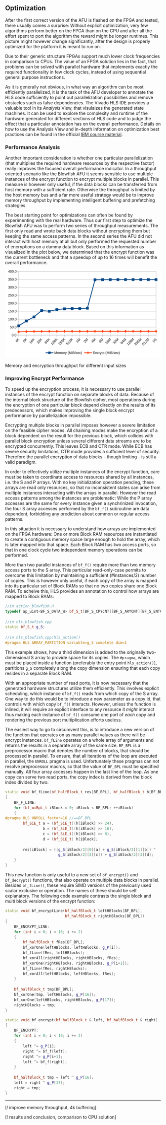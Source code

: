 ## Optimization

After the first correct version of the AFU is flashed on the FPGA and tested, there usually comes a surprise: Without explicit optimization, very few algorithms perform better on the FPGA than on the CPU and after all the effort spent to port the algorithm the reward might be longer runtimes. This picture might however change significantly, after the design is properly optimized for the platform it is meant to run on.

Due to their generic structure FPGAs support much lower clock frequencies in comparison to CPUs. The value of an FPGA solution lies in the fact, that problems can be solved with parallel hardware that implements exactly the required functionality in few clock cycles, instead of using sequential general purpose instructions.

As it is generally not obvious, in what way an algorithm can be most efficiently parallelized, it is the task of the AFU developer to annotate the HLS code sufficiently to point out parallelization possibilities and remove obstacles such as false dependencies. The Vivado HLS IDE provides a valuable tool in its _Analysis_ View, that visulaizes the generated state machines. It can be used to explore the complexity and runtime of the hardware generated for different sections of HLS code and to judge the effect that a particular annotation has on the overall performance. Details on how to use the Analysis View and in-depth information on optimization best practices can be found in the official [IBM course material](https://github.com/bmesnet/snap_education/blob/master/doc/SNAP%20Education%20Class%20Content%202b%20Porting%20and%20Optimizing%20Code.pdf).


### Performance Analysis

Another important consideration is whether one particular parallelization (that multiplies the required hardware resources by the respective factor) really improves the focused overall performance indicator. In a throughput oriented scenario like the Blowfish AFU it seems sensible to use multiple instances of the encrypt function to encrypt multiple blocks in parallel. This measure is however only useful, if the data blocks can be transferred from host memory with a sufficient rate. Otherwise the throughput is limited by the host memory bus and a far more useful strategy would be to improve memory throughput by implementing intelligent buffering and prefetching strategies.

The best starting point for optimizations can often be found by experimenting with the real hardware. Thus our first step to optimize the Blowfish AFU was to perform two series of throughput measurements. The first only read and wrote back data blocks without encrypting them but keeping the same access patterns. In the second series the AFU did not interact with host memory at all but only performed the requested number of encryptions on a dummy data block. Based on this information as visualized in the plot below, we determined that the encrypt function was the current bottleneck and that a speedup of up to 16 times will benefit the overall performance.

![Memory and encryption throughput for different input sizes](/assets/throughputCombined.svg)
<p class="figure-caption">Memory and encryption throughput for different input sizes</p>


### Improving Encrypt Performance

To speed up the encryption process, it is necessary to use parallel instances of the encrypt function on separate blocks of data. Because of the internal block structure of the Blowfish cipher, most operations during the encryption of one particular block depend directly on the results of its predecessors, which makes improving the single block encrypt performance by parallelization impossible.

Encrypting multiple blocks in parallel imposes however a severe limitation on the feasible cipher modes. All chaining modes make the encryption of a block dependent on the result for the previous block, which collides with parallel block encryption unless several different data streams are to be encrypted concurrently. This leaves ECB and CTR mode. While ECB has severe security limitations, CTR mode provides a sufficient level of security.
Therefore the parallel encryption of data blocks - though limiting - is still a valid paradigm.

In order to effectively utilize multiple instances of the encrypt function, care must be taken to coordinate access to resources shared by all instances, i.e. the S and P arrays.
With no key initialization operation pending, these arrays are read only resources, so that no inconsistent states can arise from multiple instances interacting with the arrays in parallel. However the read access patterns among the instances are problematic: While the P array accesses are the same for every instance given a synchrinized invocation, the four S array accesses performed by the `bf_f()` subroutine are data dependent, forbidding any prediction about common or regular access patterns.

In this situation it is necessary to understand how arrays are implemented on the FPGA hardware: One or more Block RAM resources are instantiated to create a contiguous memory space large enough to hold the array, which is later mapped into that space. Each Block RAM has two access ports, so that in one clock cycle two independent memory operations can be performed.

More than two parallel instances of `bf_f()` require more than two memory access ports to the S array. This particular read-only-case permits to overcome this limitation by maintaining a sufficient (\#instances/2) number of copies. This is however only useful, if each copy of the array is mapped into its particular set of Block RAMs so that no two copies share one Block RAM. To acheive this, HLS provides an annotation to control how arrays are mapped to Block RAMs:

```cpp
//in action_blowfish.H
typedef ap_uint<BF_S_DATA_W> bf_S_t[BF_S_CPYCNT][BF_S_ARYCNT][BF_S_ENTCNT];

//in hls_blowfish.cpp
static bf_S_t g_S;

//in hls_blowfish.cpp:hls_action()
#pragma HLS ARRAY_PARTITION variable=g_S complete dim=1
```

This example shows, how a third dimension is added to the originally two-dimensional S array to provide space for its copies. The `#pragma`, which must be placed inside a function (preferably the entry point `hls_action()`), partitions `g_S` completely along the copy dimension ensuring that each copy resides in a separate Block RAM.

With an appropriate number of read ports, it is now necessary that the generated hardware structures utilize them efficiently. This involves explicit scheduling, which instance of `bf_f()` reads from which copy of the S array.
One way to do this would be to introduce a new parameter as a copy id, that controls with which copy `bf_f()` interacts. However, unless the function is inlined, it will require an explicit interface to any resource it _might_ interact thus making each instance of `bf_f()` consume one port of _each_ copy and rendering the previous port multiplication efforts useless.

The easiest way to go to circumvent this, is to introduce a new version of the function that operates on as many parallel values as there will be encrypt instances. `bf_fLine` operates on a whole array of arguments and returns the results in a separate array of the same size. `BF_BPL` is a preprocessor macro that denotes the number of blocks, that should be processed in parallel. To ensure, that all iterations of the loop are executed in parallel, the `UNROLL` pragma is used. Unfortunately these pragmas can not resolve preprocessor macros, so that the value of `BF_BPL` must be specified manually. All four array accesses happen in the last line of the loop. As one copy can serve two read ports, the copy index is derived from the block index divided by two.

```cpp
static void bf_fLine(bf_halfBlock_t res[BF_BPL], bf_halfBlock_t h[BF_BPL])
{
    BF_F_LINE:
    for (bf_uiBpL_t iBlock = 0; iBlock < BF_BPL; ++iBlock)
    {
#pragma HLS UNROLL factor=16 //==BF_BPL
        bf_SiE_t a = (bf_SiE_t)(h[iBlock] >> 24),
                 b = (bf_SiE_t)(h[iBlock] >> 16),
                 c = (bf_SiE_t)(h[iBlock] >> 8),
                 d = (bf_SiE_t) h[iBlock];

        res[iBlock] = ((g_S[iBlock/2][0][a] + g_S[iBlock/2][1][b]) ^
                        g_S[iBlock/2][2][c]) + g_S[iBlock/2][3][d];
    }
}
```

This new function is only useful to a new set of `bf_encrypt()` and `bf_decrypt()` functions, that also operate on multiple data blocks in parallel. Besides `bf_fLine()`, these require SIMD versions of the previously used scalar exclusive or operation. The names of these should be self explanatory. The following code example contrasts the single block and multi block versions of the encrypt function:

```cpp
static void bf_encryptLine(bf_halfBlock_t leftHBlocks[BF_BPL],
                           bf_halfBlock_t rightHBlocks[BF_BPL])
{
    BF_ENCRYPT_LINE:
    for (int i = 0; i < 16; i += 2)
    {
        bf_halfBlock_t fRes[BF_BPL];
        bf_xorOne(leftHBlocks, leftHBlocks, g_P[i]);
        bf_fLine(fRes, leftHBlocks);
        bf_xorAll(rightHBlocks, rightHBlocks, fRes);
        bf_xorOne(rightHBlocks, rightHBlocks, g_P[i+1]);
        bf_fLine(fRes, rightHBlocks);
        bf_xorAll(leftHBlocks, leftHBlocks, fRes);
    }

    bf_halfBlock_t tmp[BF_BPL];
    bf_xorOne(tmp, leftHBlocks, g_P[16]);
    bf_xorOne(leftHBlocks, rightHBlocks, g_P[17]);
    rightHBlocks = tmp;
}
```

```cpp
static void bf_encrypt(bf_halfBlock_t & left, bf_halfBlock_t & right)
{
    BF_ENCRYPT:
    for (int i = 0; i < 16; i += 2)
    {
        left ^= g_P[i];
        right ^= bf_f(left);
        right ^= g_P[i+1];
        left ^= bf_f(right);
    }

    bf_halfBlock_t tmp = left ^ g_P[16];
    left = right ^ g_P[17];
    right = tmp;
}
```


***


[! improve memory throughput, 4k buffering]

[! results and conclusion, comparison to CPU solution] 